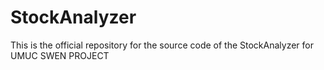 # StockAnalyzer
This is the official repository for the source code of the StockAnalyzer for UMUC SWEN PROJECT
